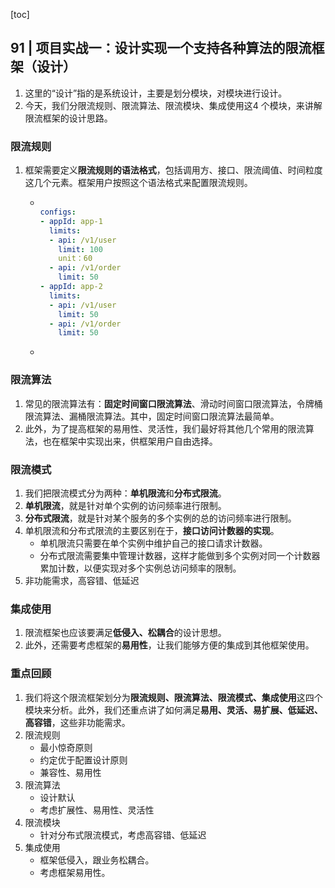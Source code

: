 [toc]

## 91 | 项目实战一：设计实现一个支持各种算法的限流框架（设计）

1.  这里的“设计”指的是系统设计，主要是划分模块，对模块进行设计。
2.  今天，我们分限流规则、限流算法、限流模块、集成使用这4 个模块，来讲解限流框架的设计思路。

### 限流规则

1.  框架需要定义**限流规则的语法格式**，包括调用方、接口、限流阈值、时间粒度这几个元素。框架用户按照这个语法格式来配置限流规则。

    -   ```yaml
        
        configs:
        - appId: app-1
          limits:
          - api: /v1/user
            limit: 100
            unit：60
          - api: /v1/order
            limit: 50
        - appId: app-2
          limits:
          - api: /v1/user
            limit: 50
          - api: /v1/order
            limit: 50
        ```

    -   

### 限流算法

1.  常见的限流算法有：**固定时间窗口限流算法**、滑动时间窗口限流算法，令牌桶限流算法、漏桶限流算法。其中，固定时间窗口限流算法最简单。
2.  此外，为了提高框架的易用性、灵活性，我们最好将其他几个常用的限流算法，也在框架中实现出来，供框架用户自由选择。

### 限流模式

1.  我们把限流模式分为两种：**单机限流**和**分布式限流**。
2.  **单机限流**，就是针对单个实例的访问频率进行限制。
3.  **分布式限流**，就是针对某个服务的多个实例的总的访问频率进行限制。
4.  单机限流和分布式限流的主要区别在于，**接口访问计数器的实现**。
    -   单机限流只需要在单个实例中维护自己的接口请求计数器。
    -   分布式限流需要集中管理计数器，这样才能做到多个实例对同一个计数器累加计数，以便实现对多个实例总访问频率的限制。
5.  非功能需求，高容错、低延迟

### 集成使用

1.  限流框架也应该要满足**低侵入、松耦合**的设计思想。
2.  此外，还需要考虑框架的**易用性**，让我们能够方便的集成到其他框架使用。

### 重点回顾

1.  我们将这个限流框架划分为**限流规则、限流算法、限流模式、集成使用**这四个模块来分析。此外，我们还重点讲了如何满足**易用、灵活、易扩展、低延迟、高容错**，这些非功能需求。
2.  限流规则
    -   最小惊奇原则
    -   约定优于配置设计原则
    -   兼容性、易用性
3.  限流算法
    -   设计默认
    -   考虑扩展性、易用性、灵活性
4.  限流模块
    -   针对分布式限流模式，考虑高容错、低延迟
5.  集成使用
    -   框架低侵入，跟业务松耦合。
    -   考虑框架易用性。


